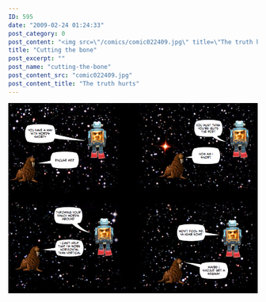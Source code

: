 ```yaml
---
ID: 595
date: "2009-02-24 01:24:33"
post_category: 0
post_content: "<img src=\"/comics/comic022409.jpg\" title=\"The truth hurts\" />"
title: "Cutting the bone"
post_excerpt: ""
post_name: "cutting-the-bone"
post_content_src: "comic022409.jpg"
post_content_title: "The truth hurts"
---
```



[![The truth hurts](/comics-hi-res/comic022409.jpg)](/comics-hi-res/comic022409.jpg "The truth hurts")
